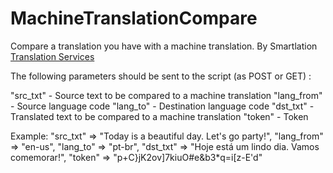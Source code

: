 # MachineTranslationCompare
Compare a translation you have with a machine translation. By Smartlation <a href="https://www.smartlation.com/services/translation">Translation Services</a> 



The following parameters should be sent to the script (as POST or GET) :

"src_txt" - Source text to be compared to a machine translation
"lang_from" - Source language code
"lang_to" - Destination language code
"dst_txt" - Translated  text to be compared to a machine translation
"token" - Token

Example:
  		"src_txt"	=>	"Today is a beautiful day. Let's go party!",
  		"lang_from"	=>  "en-us",
		"lang_to"	=>  "pt-br",
		"dst_txt"	=>  "Hoje está um lindo dia. Vamos comemorar!",
		"token"	=>  "p+C}jK2ov]7kiuO#e&b3*q=i[z-E'd"
